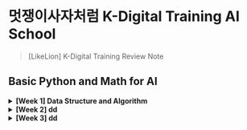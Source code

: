 # 멋쟁이사자처럼 K-Digital Training AI School
> [LikeLion] K-Digital Training Review Note

## Basic Python and Math for AI

<details>
<summary><b>[Week 1] Data Structure and Algorithm </b></summary>   
<div markdown="1">   

+ [Complexity]()

</div>
</details>


<details>
<summary><b>[Week 2] dd </b></summary>   
<div markdown="1"> 
   
  + [C]()
  
</div>
</details>


<details>
<summary><b>[Week 3] dd </b></summary>   
<div markdown="1">   
  
    + [C]()

</div>
</details>
